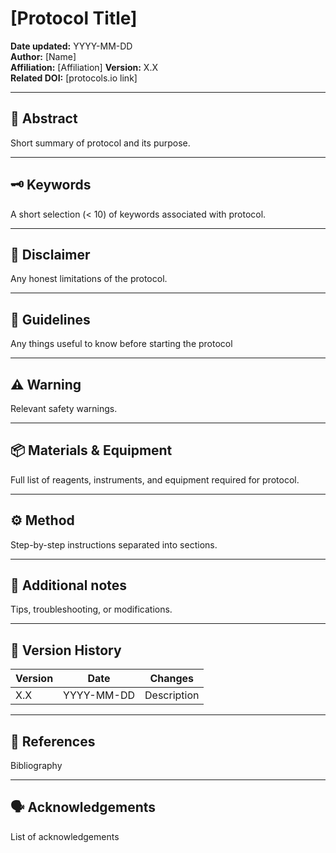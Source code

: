 # [Protocol Title]

**Date updated:** YYYY-MM-DD  
**Author:** [Name]  
**Affiliation:** [Affiliation]
**Version:** X.X  
**Related DOI:** [protocols.io link]  

---

## 🧪 Abstract
Short summary of protocol and its purpose.

---

## 🗝️ Keywords

A short selection (< 10) of keywords associated with protocol.

---

## 📣 Disclaimer

Any honest limitations of the protocol.

---

## 🧭 Guidelines

Any things useful to know before starting the protocol

---

## ⚠️ Warning

Relevant safety warnings.

---

## 📦 Materials & Equipment
Full list of reagents, instruments, and equipment required for protocol.

---

## ⚙️ Method
Step-by-step instructions separated into sections.

---

## 🧾 Additional notes
Tips, troubleshooting, or modifications.

---

## 🧠 Version History

| Version | Date | Changes |
|----------|------|----------|
| X.X | YYYY-MM-DD | Description |

---

## 📜 References

Bibliography

---

## 🗣️ Acknowledgements

List of acknowledgements

